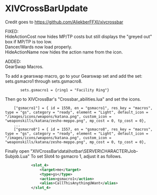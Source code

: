 # XIVCrossBarUpdate  
Credit goes to https://github.com/AliekberFFXI/xivcrossbar  
  
  
FIXED:  
HideActionCost now hides MP/TP costs but still displays the "greyed out" box if MP/TP is too low.  
Dancer/Wards now load properly.  
HideActionName now hides the action name from the icon.  


ADDED:  
GearSwap Macros.
  
To add a gearswap macro, go to your Gearswap set and add the set: sets.gsmacro1 through sets.gsmacro8.  
```
	   sets.gsmacro1 = {ring1 = "Facility Ring"}
```

Then go to XIVCrossBar's "Crossbar_abilities.lua" and set the icons.  
```
    ["gsmacro1"] = { id = 1550, en = "gsmacro1", res_key = "macros", type = "gs", category = "ready", element = "Light", default_icon = "/images/icons/weapons/katana.png", custom_icon = "weaponskills/katana/zesho-meppo.png", mp_cost = 0, tp_cost = 0},
    ...
    ["gsmacro8"] = { id = 1557, en = "gsmacro8", res_key = "macros", type = "gs", category = "ready", element = "Light", default_icon = "/images/icons/weapons/katana.png", custom_icon = "weaponskills/katana/zesho-meppo.png", mp_cost = 0, tp_cost = 0},
```

Finally open "XIVCrossBar\data\hotbar\SERVER\CHARACTER\Job-Subjob.Lua"
To set Slot4 to gsmacro 1, adjust it as follows.  
```xml
            <slot_4>  
                <target>me</target>  
                <type>gs</type>  
                <action>gsmacro1</action>  
                <alias>CallThisAnythingUWant</alias>  
            </slot_4>
```
